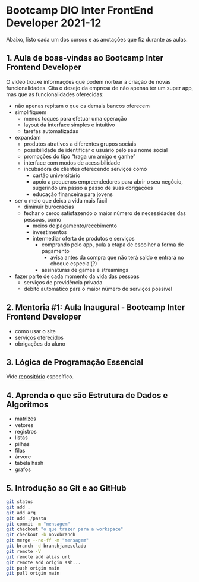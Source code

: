 # Bootcamp DIO Inter FrontEnd Developer 2021-12

Abaixo, listo cada um dos cursos e as anotações que fiz durante as aulas.

## 1. Aula de boas-vindas ao Bootcamp Inter Frontend Developer

O vídeo trouxe informações que podem nortear a criação de novas funcionalidades. Cita o desejo da empresa de não apenas ter um super app, mas que as funcionalidades oferecidas:

- não apenas repitam o que os demais bancos oferecem
- simplifiquem
  - menos toques para efetuar uma operação
  - layout da interface simples e intuitivo
  - tarefas automatizadas
- expandam
  - produtos atrativos a diferentes grupos sociais
  - possibilidade de identificar o usuário pelo seu nome social
  - promoções do tipo “traga um amigo e ganhe”
  - interface com modos de acessibilidade
  - incubadora de clientes oferecendo serviços como 
    - cartão universitário
    - apoio a pequenos empreendedores para abrir o seu negócio, sugerindo um passo a passo de suas obrigações
    - educação financeira para jovens
- ser o meio que deixa a vida mais fácil
  - diminuir burocracias
  - fechar o cerco satisfazendo o maior número de necessidades das pessoas, como
    - meios de pagamento/recebimento
    - investimentos
    - intermediar oferta de produtos e serviços
      - comprando pelo app, pula a etapa de escolher a forma de pagamento
        - avisa antes da compra que não terá saldo e entrará no cheque especial(?)
      - assinaturas de games e streamings
- fazer parte de cada momento da vida das pessoas
  - serviços de previdência privada
  - débito automático para o maior número de serviços possível

## 2. Mentoria #1: Aula Inaugural - Bootcamp Inter Frontend Developer

- como usar o site
- serviços oferecidos
- obrigações do aluno

## 3. Lógica de Programação Essencial

Vide [repositório](https://github.com/ricardobianchin/Logica-Progr-Exercicios) específico.

## 4. Aprenda o que são Estrutura de Dados e Algoritmos

- matrizes
- vetores
- registros
- listas
- pilhas
- filas
- árvore
- tabela hash
- grafos

## 5. Introdução ao Git e ao GitHub

```bash
git status
git add .
git add arq
git add ./pasta
git commit -m "mensagem"
git checkout "o que trazer para a workspace"
git checkout -b novobranch
git merge --no-ff -m "mensagem"
git branch -d branchjamesclado
git remote -V
git remote add alias url
git remote add origin ssh...
git push origin main
git pull origin main
```
